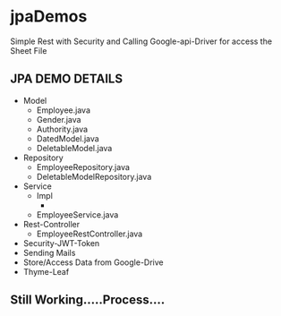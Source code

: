 # jpaDemos
Simple Rest with Security and Calling Google-api-Driver for access the Sheet File
<h2>JPA DEMO DETAILS</h2>
<ul>
<li>
    Model
    <ul>
          <li>Employee.java	</li>
          <li>Gender.java</li>
          <li>Authority.java</li>
          <li>DatedModel.java</li>
          <li>DeletableModel.java</li>
    </ul>
</li>
  
<li>Repository
    <ul>
          <li>EmployeeRepository.java</li>
          <li>DeletableModelRepository.java</li>
    </ul>
</li>
<li>Service
   <ul>
      <li>Impl
          <ul>
              <li></li>
          </ul>
      </li>
      <li>EmployeeService.java</li>
    </ul>
</li>
<li>Rest-Controller
   <ul>
        <li>EmployeeRestController.java</li>
    </ul>
</li>
<li>Security-JWT-Token</li>
<li>Sending Mails</li>
<li>Store/Access Data from Google-Drive</li>
<li>Thyme-Leaf</li>
</ul>
<h2 style="color:read"> Still Working.....Process....</h2>
